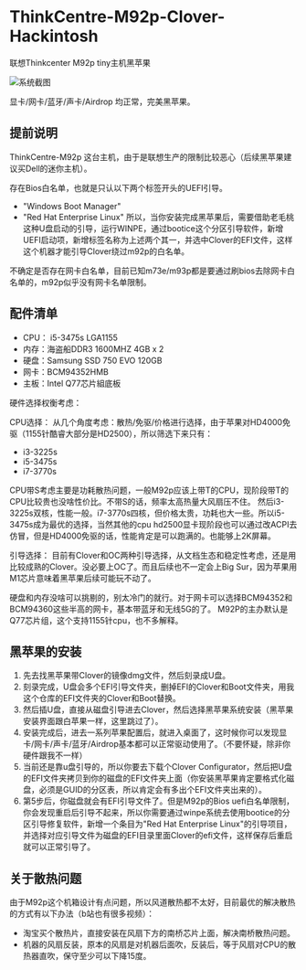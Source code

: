 # ThinkCentre-M92p-Clover-Hackintosh
联想Thinkcenter M92p tiny主机黑苹果

![系统截图](https://github.com/uknowzheng/ThinkCentre-M92p-Clover-Hackintosh/blob/main/info.png)

显卡/网卡/蓝牙/声卡/Airdrop 均正常，完美黑苹果。
## 提前说明 
ThinkCentre-M92p 这台主机，由于是联想生产的限制比较恶心（后续黑苹果建议买Dell的迷你主机）。

存在Bios白名单，也就是只认以下两个标签开头的UEFI引导。
- "Windows Boot Manager"
- "Red Hat Enterprise Linux"
所以，当你安装完成黑苹果后，需要借助老毛桃这种U盘启动的引导，运行WINPE，通过bootice这个分区引导软件，新增UEFI启动项，新增标签名称为上述两个其一，并选中Clover的EFI文件，这样这个机器才能引导Clover绕过m92p的白名单。

不确定是否存在网卡白名单，目前已知m73e/m93p都是要通过刷bios去除网卡白名单的，m92p似乎没有网卡名单限制。

## 配件清单
- CPU： i5-3475s LGA1155
- 内存：海盗船DDR3 1600MHZ 4GB x 2
- 硬盘：Samsung SSD 750 EVO 120GB
- 网卡：BCM94352HMB
- 主板：Intel Q77芯片組底板

硬件选择权衡考虑：

CPU选择：
从几个角度考虑：散热/免驱/价格进行选择，由于苹果对HD4000免驱（1155针酷睿大部分是HD2500），所以筛选下来只有：
- i3-3225s
- i5-3475s
- i7-3770s

CPU带S考虑主要是功耗散热问题，一般M92p应该上带T的CPU，现阶段带T的CPU比较贵也没啥性价比。不带S的话，频率太高热量大风扇压不住。
然后i3-3225s双核，性能一般。i7-3770s四核，但价格太贵，功耗也大一些。所以i5-3475s成为最优的选择，当然其他的cpu hd2500显卡现阶段也可以通过改ACPI去仿冒，但是HD4000免驱的话，性能肯定是可以跑满的。也能够上2K屏幕。

引导选择：
目前有Clover和OC两种引导选择，从文档生态和稳定性考虑，还是用比较成熟的Clover。没必要上OC了。而且后续也不一定会上Big Sur，因为苹果用M1芯片意味着黑苹果后续可能玩不动了。

硬盘和内存没啥可以挑剔的，别太冷门的就行。对于网卡可以选择BCM94352和BCM94360这些半高的网卡，基本带蓝牙和无线5G的了。
M92P的主办默认是Q77芯片组，这个支持1155针cpu，也不多解释。

## 黑苹果的安装
1. 先去找黑苹果带Clover的镜像dmg文件，然后刻录成U盘。
2. 刻录完成，U盘会多个EFI引导文件夹，删掉EFI的Clover和Boot文件夹，用我这个仓库的EFI文件夹的Clover和Boot替换。
3. 然后插U盘，直接从磁盘引导进去Clover，然后选择黑苹果系统安装（黑苹果安装界面跟白苹果一样，这里跳过了）。
4. 安装完成后，进去一系列苹果配置后，就进入桌面了，这时候你可以发现显卡/网卡/声卡/蓝牙/Airdrop基本都可以正常驱动使用了。（不要怀疑，除非你硬件跟我不一样）
5. 当前还是靠u盘引导的，所以你要去下载个Clover Configurator，然后把U盘的EFI文件夹拷贝到你的磁盘的EFI文件夹上面（你安装黑苹果肯定要格式化磁盘，必须是GUID的分区表，所以肯定会有多出个EFI文件夹出来的）。
6. 第5步后，你磁盘就会有EFI引导文件了。但是M92p的Bios uefi白名单限制，你会发现重启后引导不起来，所以你需要通过winpe系统去使用bootice的分区引导修复软件，新增一个条目为"Red Hat Enterprise Linux"的引导项目，并选择对应引导文件为磁盘的EFI目录里面Clover的efi文件，这样保存后重启就可以正常引导了。

## 关于散热问题
由于M92p这个机箱设计有点问题，所以风道散热都不太好，目前最优的解决散热的方式有以下办法（b站也有很多视频）：
- 淘宝买个散热片，直接安装在风扇下方的南桥芯片上面，解决南桥散热问题。
- 机器的风扇反装，原本的风扇是对机器后面吹，反装后，等于风扇对CPU的散热器直吹，保守至少可以下降15度。






